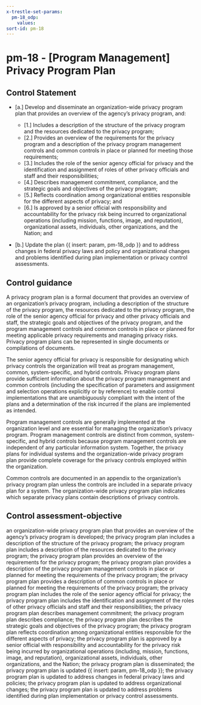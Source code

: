 ```yaml
---
x-trestle-set-params:
  pm-18_odp:
    values:
sort-id: pm-18
---
```


# pm-18 - \[Program Management\] Privacy Program Plan

## Control Statement

- \[a.\] Develop and disseminate an organization-wide privacy program plan that provides an overview of the agency’s privacy program, and:

  - \[1.\] Includes a description of the structure of the privacy program and the resources dedicated to the privacy program;
  - \[2.\] Provides an overview of the requirements for the privacy program and a description of the privacy program management controls and common controls in place or planned for meeting those requirements;
  - \[3.\] Includes the role of the senior agency official for privacy and the identification and assignment of roles of other privacy officials and staff and their responsibilities;
  - \[4.\] Describes management commitment, compliance, and the strategic goals and objectives of the privacy program;
  - \[5.\] Reflects coordination among organizational entities responsible for the different aspects of privacy; and
  - \[6.\] Is approved by a senior official with responsibility and accountability for the privacy risk being incurred to organizational operations (including mission, functions, image, and reputation), organizational assets, individuals, other organizations, and the Nation; and

- \[b.\] Update the plan {{ insert: param, pm-18_odp }} and to address changes in federal privacy laws and policy and organizational changes and problems identified during plan implementation or privacy control assessments.

## Control guidance

A privacy program plan is a formal document that provides an overview of an organization’s privacy program, including a description of the structure of the privacy program, the resources dedicated to the privacy program, the role of the senior agency official for privacy and other privacy officials and staff, the strategic goals and objectives of the privacy program, and the program management controls and common controls in place or planned for meeting applicable privacy requirements and managing privacy risks. Privacy program plans can be represented in single documents or compilations of documents.

The senior agency official for privacy is responsible for designating which privacy controls the organization will treat as program management, common, system-specific, and hybrid controls. Privacy program plans provide sufficient information about the privacy program management and common controls (including the specification of parameters and assignment and selection operations explicitly or by reference) to enable control implementations that are unambiguously compliant with the intent of the plans and a determination of the risk incurred if the plans are implemented as intended.

Program management controls are generally implemented at the organization level and are essential for managing the organization’s privacy program. Program management controls are distinct from common, system-specific, and hybrid controls because program management controls are independent of any particular information system. Together, the privacy plans for individual systems and the organization-wide privacy program plan provide complete coverage for the privacy controls employed within the organization.

Common controls are documented in an appendix to the organization’s privacy program plan unless the controls are included in a separate privacy plan for a system. The organization-wide privacy program plan indicates which separate privacy plans contain descriptions of privacy controls.

## Control assessment-objective

an organization-wide privacy program plan that provides an overview of the agency’s privacy program is developed;
the privacy program plan includes a description of the structure of the privacy program;
the privacy program plan includes a description of the resources dedicated to the privacy program;
the privacy program plan provides an overview of the requirements for the privacy program;
the privacy program plan provides a description of the privacy program management controls in place or planned for meeting the requirements of the privacy program;
the privacy program plan provides a description of common controls in place or planned for meeting the requirements of the privacy program;
the privacy program plan includes the role of the senior agency official for privacy;
the privacy program plan includes the identification and assignment of the roles of other privacy officials and staff and their responsibilities;
the privacy program plan describes management commitment;
the privacy program plan describes compliance;
the privacy program plan describes the strategic goals and objectives of the privacy program;
the privacy program plan reflects coordination among organizational entities responsible for the different aspects of privacy;
the privacy program plan is approved by a senior official with responsibility and accountability for the privacy risk being incurred by organizational operations (including, mission, functions, image, and reputation), organizational assets, individuals, other organizations, and the Nation;
the privacy program plan is disseminated;
the privacy program plan is updated {{ insert: param, pm-18_odp }};
the privacy program plan is updated to address changes in federal privacy laws and policies;
the privacy program plan is updated to address organizational changes;
the privacy program plan is updated to address problems identified during plan implementation or privacy control assessments.
